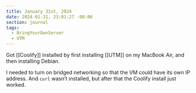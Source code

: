 ```yaml
---
title: January 31st, 2024
date: 2024-01-31, 23:01:27 -08:00
section: journal
tags:
  - BringYourOwnServer
  - UTM
---
```

Got [[Coolify]] installed by first installing [[UTM]] on my MacBook Air, and then installing Debian. 

I needed to turn on bridged networking so that the VM could have its own IP address. And `curl` wasn’t installed, but after that the Coolify install just worked. 